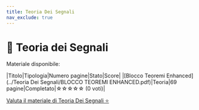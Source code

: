 ```yaml
---
title: Teoria Dei Segnali
nav_exclude: true
---
```


# 📘 Teoria dei Segnali


Materiale disponibile:

|Titolo|Tipologia|Numero pagine|Stato|Score|
|[Blocco Teoremi Enhanced](../Teoria Dei Segnali/BLOCCO TEOREMI ENHANCED.pdf)|Teoria|69 pagine|Completato|☆☆☆☆☆ (0 voti)|

<a href="https://docs.google.com/forms/d/e/1FAIpQLSdtodu3VPHwG825FNluwVazuPSc_mzX1lgQC1v22RndIOVhaQ/viewform" target="_blank" rel="noopener noreferrer">
  Valuta il materiale di Teoria Dei Segnali ⭐
</a>


